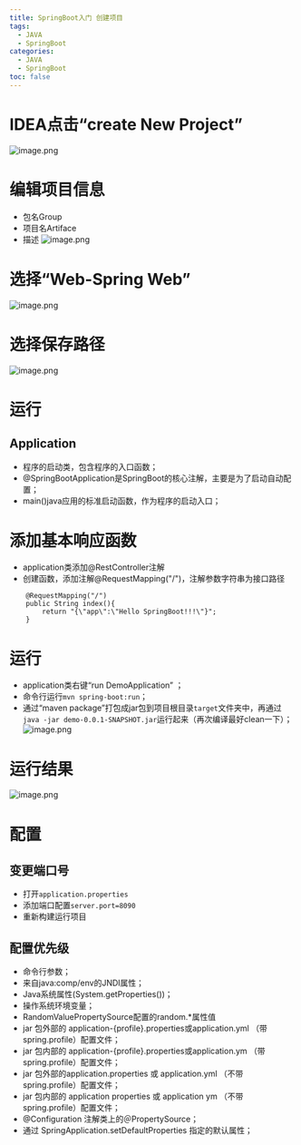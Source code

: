 ```yaml
---
title: SpringBoot入门 创建项目
tags:
  - JAVA
  - SpringBoot
categories:
  - JAVA
  - SpringBoot
toc: false
---
```


# IDEA点击“create New Project”
![image.png](/images/2020/01/31/332e3db0-4412-11ea-a184-eb793a5501ba.png)

# 编辑项目信息
- 包名Group
- 项目名Artiface
- 描述
![image.png](/images/2020/01/31/7102f220-4412-11ea-a184-eb793a5501ba.png)

# 选择“Web-Spring Web”
![image.png](/images/2020/01/31/34188130-4413-11ea-a184-eb793a5501ba.png)

# 选择保存路径
![image.png](/images/2020/01/31/5551c0f0-4413-11ea-a184-eb793a5501ba.png)

# 运行
## Application
- 程序的启动类，包含程序的入口函数；
- @SpringBootApplication是SpringBoot的核心注解，主要是为了启动自动配置；
- main()java应用的标准启动函数，作为程序的启动入口；

# 添加基本响应函数
- application类添加@RestController注解
- 创建函数，添加注解@RequestMapping("/")，注解参数字符串为接口路径
```
    @RequestMapping("/")
    public String index(){
        return "{\"app\":\"Hello SpringBoot!!!\"}";
    }
```

# 运行
- application类右键“run DemoApplication” ；
- 命令行运行`mvn spring-boot:run`；
- 通过“maven package”打包成jar包到项目根目录`target`文件夹中，再通过`java -jar demo-0.0.1-SNAPSHOT.jar`运行起来（再次编译最好clean一下）； 
![image.png](/images/2020/01/31/bd423cb0-443d-11ea-a184-eb793a5501ba.png)

# 运行结果
![image.png](/images/2020/01/31/5ffa57c0-4417-11ea-a184-eb793a5501ba.png)

# 配置
## 变更端口号
- 打开`application.properties`
- 添加端口配置`server.port=8090`
- 重新构建运行项目
## 配置优先级
- 命令行参数；
- 来自java:comp/env的JNDI属性；
- Java系统属性(System.getProperties())；
- 操作系统环境变量；
- RandomValuePropertySource配置的random.*属性值
- jar 包外部的 application-{profile}.properties或application.yml （带spring.profile）配置文件；
- jar 包内部的 application-{profile}.properties或application.ym （带spring.profile）配置文件；
- jar 包外部的application.properties 或 application.yml （不带 spring.profile）配置文件；
- jar 包内部的 application properties 或 application ym （不带 spring.profile）配置文件；
- @Configuration 注解类上的＠PropertySource；
- 通过 SpringApplication.setDefaultProperties 指定的默认属性；